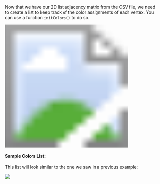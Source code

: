 <!-- title={initColors()} -->

<!-- concepts={Lists} -->

<!--badges={Python:50,Algorithms:50}-->

Now that we have our 2D list adjacency matrix from the CSV file, we need to create a list to keep track of the color assignments of each vertex. You can use a function `initColors()` to do so.



<img src="https://images.pexels.com/photos/194098/pexels-photo-194098.jpeg?auto=compress&cs=tinysrgb&dpr=2&h=650&w=940" style="zoom:25">



#### Sample Colors List:

This list will look similar to the one we saw in a previous example:

![](https://i.imgur.com/ucDT6lw.png)

